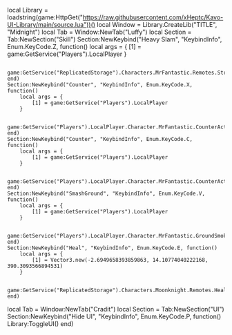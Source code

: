 local Library = loadstring(game:HttpGet("https://raw.githubusercontent.com/xHeptc/Kavo-UI-Library/main/source.lua"))()
local Window = Library.CreateLib("TITLE", "Midnight")
local Tab = Window:NewTab("Luffy")
    local Section = Tab:NewSection("Skill")
        Section:NewKeybind("Heavy Slam", "KeybindInfo", Enum.KeyCode.Z, function()
            local args = {
                [1] = game:GetService("Players").LocalPlayer
            }
            
            game:GetService("ReplicatedStorage").Characters.MrFantastic.Remotes.StretchSlam:FireServer(unpack(args))                                   
    end)
    Section:NewKeybind("Counter", "KeybindInfo", Enum.KeyCode.X, function()
        local args = {
            [1] = game:GetService("Players").LocalPlayer
        }
        
        game:GetService("Players").LocalPlayer.Character.MrFantastic.CounterActivate:FireServer(unpack(args))                        
    end)
    Section:NewKeybind("Counter", "KeybindInfo", Enum.KeyCode.C, function()
        local args = {
            [1] = game:GetService("Players").LocalPlayer
        }
        
        game:GetService("Players").LocalPlayer.Character.MrFantastic.CounterActivate:FireServer(unpack(args))                       
    end)
    Section:NewKeybind("SmashGround", "KeybindInfo", Enum.KeyCode.V, function()
        local args = {
            [1] = game:GetService("Players").LocalPlayer
        }
        
        game:GetService("Players").LocalPlayer.Character.MrFantastic.GroundSmoke:FireServer(unpack(args))                
    end)
    Section:NewKeybind("Heal", "KeybindInfo", Enum.KeyCode.E, function()
        local args = {
            [1] = Vector3.new(-2.6949658393859863, 14.10774040222168, 390.3093566894531)
        }
        
        game:GetService("ReplicatedStorage").Characters.Moonknight.Remotes.Heal:FireServer(unpack(args))                
    end)
local Tab = Window:NewTab("Cradit")
    local Section = Tab:NewSection("UI")
    Section:NewKeybind("Hide UI", "KeybindInfo", Enum.KeyCode.P, function()
	Library:ToggleUI()
end)
